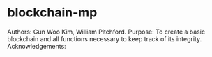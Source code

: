 # blockchain-mp
Authors: Gun Woo Kim, William Pitchford.
Purpose: To create a basic blockchain and all functions necessary to keep track of its integrity.
Acknowledgements: 
